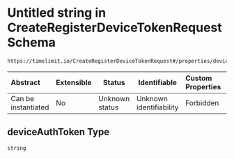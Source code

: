 # Untitled string in CreateRegisterDeviceTokenRequest Schema

```txt
https://timelimit.io/CreateRegisterDeviceTokenRequest#/properties/deviceAuthToken
```




| Abstract            | Extensible | Status         | Identifiable            | Custom Properties | Additional Properties | Access Restrictions | Defined In                                                                                                            |
| :------------------ | ---------- | -------------- | ----------------------- | :---------------- | --------------------- | ------------------- | --------------------------------------------------------------------------------------------------------------------- |
| Can be instantiated | No         | Unknown status | Unknown identifiability | Forbidden         | Allowed               | none                | [CreateRegisterDeviceTokenRequest.schema.json\*](CreateRegisterDeviceTokenRequest.schema.json "open original schema") |

## deviceAuthToken Type

`string`
